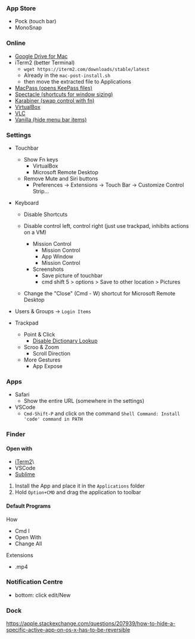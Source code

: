 ### App Store

- Pock (touch bar)
- MonoSnap


### Online
- [Google Drive for Mac](https://www.google.com/drive/download/)
- iTerm2 (better Terminal)
   - `wget https://iterm2.com/downloads/stable/latest`
   - Already in the `mac-post-install.sh`
   - then move the extracted file to Applications
- [MacPass (opens KeePass files)](https://macpassapp.org/)
- [Spectacle (shortcuts for window sizing)](https://www.spectacleapp.com/)
- [Karabiner (swap control with fn)](https://pqrs.org/osx/karabiner/)
- [VirtualBox](https://www.virtualbox.org/wiki/Downloads)
- [VLC](https://www.videolan.org/vlc/download-macosx.html)
- [Vanilla (hide menu bar items)](https://matthewpalmer.net/vanilla/)

### Settings
- Touchbar
   - Show Fn keys
      - VirtualBox
      - Microsoft Remote Desktop
   - Remove Mute and Siri buttons
      - Preferences -> Extensions -> Touch Bar -> Customize Control Strip...
   
- Keyboard
   - Disable Shortcuts
   - Disable control left, control right (just use trackpad, inhibits actions on a VM)
      - Mission Control
         - Mission Control
         - App Window
         - Mission Control
      - Screenshots
         - Save picture of touchbar
         - cmd shift 5 > options > Save to other location > Pictures
      
   - Change the "Close" (Cmd - W) shortcut for Microsoft Remote Desktop
- Users & Groups -> `Login Items`
- Trackpad
   - Point & Click
      - [Disable Dictionary Lookup](https://apple.stackexchange.com/questions/245592/el-capitan-how-to-disable-force-click-dictionary-pop-ups-in-chrome)
   - Scroo & Zoom 
      - Scroll Direction
   - More Gestures
      - App Expose
### Apps
- Safari
   - Show the entire URL (somewhere in the settings)
- VSCode
   - `Cmd-Shift-P` and click on the command `Shell Command: Install 'code' command in PATH`

### Finder
#### Open with 
- [iTerm2](https://gist.github.com/jonschlinkert/7683131911c0cfd18d5cf8e818adffbc)\
- VSCode
- [Sublime](https://github.com/hamxiaoz/open-folder-with-sublime)

1. Install the App and place it in the `Applications` folder
2. Hold `Option+CMD` and drag the application to toolbar
#### Default Programs
How
- Cmd I
- Open With
- Change All

Extensions
- .mp4

### Notification Centre
- bottom: click edit/New

### Dock
https://apple.stackexchange.com/questions/207939/how-to-hide-a-specific-active-app-on-os-x-has-to-be-reversible
